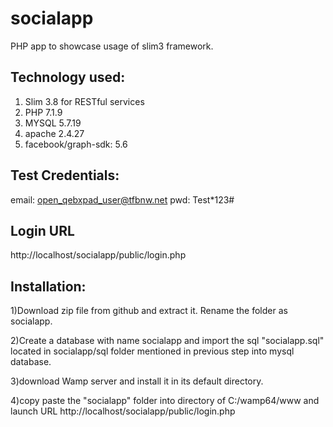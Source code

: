 # socialapp
PHP app to showcase usage of slim3 framework.

Technology used:
---------------------
1) Slim 3.8 for RESTful services
2) PHP 7.1.9
3) MYSQL 5.7.19
4) apache 2.4.27
5) facebook/graph-sdk: 5.6

Test Credentials:
----------
email:
open_qebxpad_user@tfbnw.net
pwd:
Test*123#


Login URL
-----------
http://localhost/socialapp/public/login.php

Installation:
----------------
1)Download zip file from github and extract it. Rename the folder as socialapp.

2)Create a database with name socialapp and import the sql "socialapp.sql" located in socialapp/sql folder mentioned in previous step into mysql database.

3)download Wamp server and install it in its default directory.

4)copy paste the "socialapp" folder into directory of C:/wamp64/www and launch URL http://localhost/socialapp/public/login.php